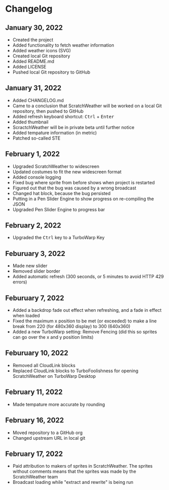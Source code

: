 # Changelog
## January 30, 2022
- Created the project
- Added functionality to fetch weather information
- Added weather icons (SVG)
- Created local Git repository
- Added README.md
- Added LICENSE
- Pushed local Git repository to GitHub
## January 31, 2022
- Added CHANGELOG.md
- Came to a conclusion that ScratchWeather will be worked on a local Git repository, then pushed to GitHub
- Added refresh keyboard shortcut: <kbd>Ctrl</kbd> + <kbd>Enter</kbd>
- Added thumbnail
- ScractchWeather will be in private beta until further notice
- Added tempature information (in metric)
- Patched so-called STE
## February 1, 2022
- Upgraded ScratchWeather to widescreen
- Updated costumes to fit the new widescreen format
- Added console logging
- Fixed bug where sprite from before shows when project is restarted
- Figured out that the bug was caused by a wrong broadcast
- Changed hat block, because the bug persisted
- Putting in a Pen Slider Engine to show progress on re-compiling the JSON
- Upgraded Pen Slider Engine to progress bar
## February 2, 2022
- Upgraded the <kbd>Ctrl</kbd> key to a TurboWarp Key
## Feburuary 3, 2022
- Made new slider
- Removed slider border
- Added automatic refresh (300 seconds, or 5 minutes to avoid HTTP 429 errors)
## Feburuary 7, 2022
- Added a backdrop fade out effect when refreshing, and a fade in effect when loaded
- Fixed the maximum x position to be met (or exceeded) to make a line break from 220 (for 480x360 display) to 300 (640x360)
- Added a new TurboWarp setting: Remove Fencing (did this so sprites can go over the x and y position limits)
## Feburuary 10, 2022
- Removed all CloudLink blocks
- Replaced CloudLink blocks to TurboFoolishness for opening ScratchWeather on TurboWarp Desktop
## February 11, 2022
- Made tempature more accurate by rounding
## February 16, 2022
- Moved repository to a GitHub org
- Changed upstream URL in local git
## February 17, 2022
- Paid attribution to makers of sprites in ScratchWeather. The sprites without comments means that the sprites was made by the ScratchWeather team
- Broadcast loading while "extract and rewrite" is being run
